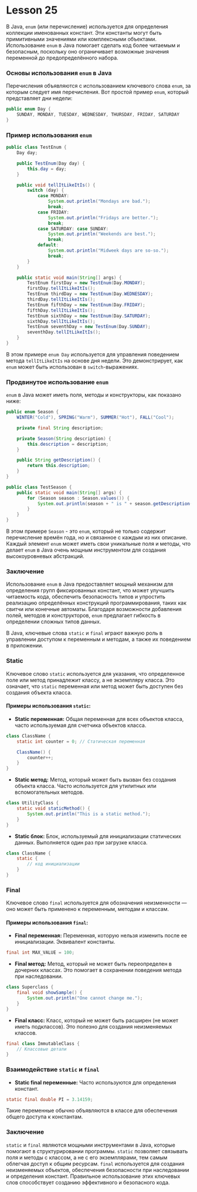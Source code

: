 # Lesson 25

В Java, `enum` (или перечисление) используется для определения коллекции именованных констант. 
Эти константы могут быть примитивными значениями или комплексными объектами. Использование `enum` 
в Java помогает сделать код более читаемым и безопасным, поскольку оно ограничивает возможные значения 
переменной до предопределённого набора.

### Основы использования `enum` в Java

Перечисления объявляются с использованием ключевого слова `enum`, за которым следует имя перечисления. 
Вот простой пример `enum`, который представляет дни недели:

```java
public enum Day {
    SUNDAY, MONDAY, TUESDAY, WEDNESDAY, THURSDAY, FRIDAY, SATURDAY
}
```

### Пример использования `enum`

```java
public class TestEnum {
    Day day;

    public TestEnum(Day day) {
        this.day = day;
    }

    public void tellItLikeItIs() {
        switch (day) {
            case MONDAY:
                System.out.println("Mondays are bad.");
                break;
            case FRIDAY:
                System.out.println("Fridays are better.");
                break;
            case SATURDAY: case SUNDAY:
                System.out.println("Weekends are best.");
                break;
            default:
                System.out.println("Midweek days are so-so.");
                break;
        }
    }

    public static void main(String[] args) {
        TestEnum firstDay = new TestEnum(Day.MONDAY);
        firstDay.tellItLikeItIs();
        TestEnum thirdDay = new TestEnum(Day.WEDNESDAY);
        thirdDay.tellItLikeItIs();
        TestEnum fifthDay = new TestEnum(Day.FRIDAY);
        fifthDay.tellItLikeItIs();
        TestEnum sixthDay = new TestEnum(Day.SATURDAY);
        sixthDay.tellItLikeItIs();
        TestEnum seventhDay = new TestEnum(Day.SUNDAY);
        seventhDay.tellItLikeItIs();
    }
}
```

В этом примере `enum Day` используется для управления поведением 
метода `tellItLikeItIs` на основе дня недели. Это демонстрирует, как `enum` 
может быть использован в `switch`-выражениях.

### Продвинутое использование `enum`

`enum` в Java может иметь поля, методы и конструкторы, как показано ниже:

```java
public enum Season {
    WINTER("Cold"), SPRING("Warm"), SUMMER("Hot"), FALL("Cool");

    private final String description;

    private Season(String description) {
        this.description = description;
    }

    public String getDescription() {
        return this.description;
    }
}

public class TestSeason {
    public static void main(String[] args) {
        for (Season season : Season.values()) {
            System.out.println(season + " is " + season.getDescription() + ".");
        }
    }
}
```

В этом примере `Season` - это `enum`, который не только содержит перечисление времён года, 
но и связанное с каждым из них описание. Каждый элемент `enum` может иметь свои уникальные 
поля и методы, что делает `enum` в Java очень мощным инструментом для создания высокоуровневых абстракций.

### Заключение

Использование `enum` в Java предоставляет мощный механизм для определения групп фиксированных 
констант, что может улучшить читаемость кода, обеспечить безопасность типов и упростить 
реализацию определённых конструкций программирования, таких как свитчи или конечные автоматы. 
Благодаря возможности добавления полей, методов и конструкторов, `enum` предлагает гибкость 
в определении сложных типов данных.


В Java, ключевые слова `static` и `final` играют важную роль в управлении доступом к переменным 
и методам, а также их поведением в приложении. 

### Static

Ключевое слово `static` используется для указания, что определенное поле или метод принадлежит классу, 
а не экземпляру класса. Это означает, что `static` переменная или метод может быть доступен без создания объекта класса.

#### Примеры использования `static`:

- **Static переменная:** Общая переменная для всех объектов класса, часто используемая для счетчика объектов класса.
```java
class ClassName {
    static int counter = 0; // Статическая переменная

    ClassName() {
        counter++;
    }
}
```

- **Static метод:** Метод, который может быть вызван без создания объекта класса. Часто используется для утилитных или вспомогательных методов.
```java
class UtilityClass {
    static void staticMethod() {
        System.out.println("This is a static method.");
    }
}
```

- **Static блок:** Блок, используемый для инициализации статических данных. Выполняется один раз при загрузке класса.
```java
class ClassName {
    static {
        // код инициализации
    }
}
```

### Final

Ключевое слово `final` используется для обозначения неизменности — оно может быть применено к переменным, методам и классам.

#### Примеры использования `final`:

- **Final переменная:** Переменная, которую нельзя изменить после ее инициализации. Эквивалент константы.
```java
final int MAX_VALUE = 100;
```

- **Final метод:** Метод, который не может быть переопределен в дочерних классах. Это помогает в сохранении поведения метода при наследовании.
```java
class Superclass {
    final void showSample() {
        System.out.println("One cannot change me.");
    }
}
```

- **Final класс:** Класс, который не может быть расширен (не может иметь подклассов). Это полезно для создания неизменяемых классов.
```java
final class ImmutableClass {
    // Классовые детали
}
```

### Взаимодействие `static` и `final`

- **Static final переменные:** Часто используются для определения констант.
```java
static final double PI = 3.14159;
```
Такие переменные обычно объявляются в классе для обеспечения общего доступа к константам.

### Заключение

`static` и `final` являются мощными инструментами в Java, которые помогают в структурировании программы. 
`static` позволяет связывать поля и методы с классом, а не с его экземплярами, тем самым облегчая доступ к общим ресурсам. 
`final` используется для создания неизменяемых объектов, обеспечения безопасности при наследовании и определения констант. 
Правильное использование этих ключевых слов способствует созданию эффективного и безопасного кода.